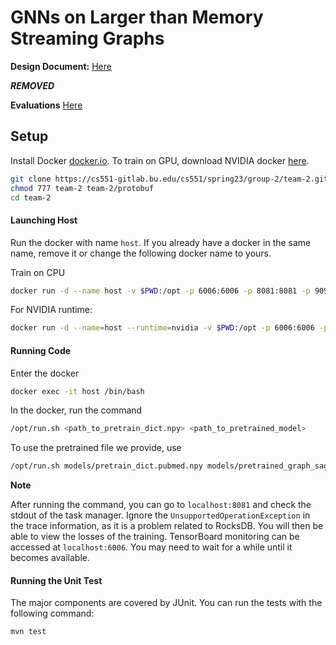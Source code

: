 # GNNs on Larger than Memory Streaming Graphs

**Design Document:** [Here](DESIGN.md)

***REMOVED***

**Evaluations** [Here](Evaluations.md)

## Setup
Install Docker [docker.io](docker.io). To train on GPU, download NVIDIA docker [here](https://docs.nvidia.com/datacenter/cloud-native/container-toolkit/install-guide.html).

```bash
git clone https://cs551-gitlab.bu.edu/cs551/spring23/group-2/team-2.git
chmod 777 team-2 team-2/protobuf
cd team-2
```
#### Launching Host
Run the docker with name `host`. If you already have a docker in the same name, remove it or change the following docker name to yours.

Train on CPU
```bash
docker run -d --name host -v $PWD:/opt -p 6006:6006 -p 8081:8081 -p 9092:9092 captain0pool/streaming:deploy
```
For NVIDIA runtime:
```bash
docker run -d --name=host --runtime=nvidia -v $PWD:/opt -p 6006:6006 -p 8081:8081 -p 9092:9092 captain0pool/streaming:deploy
```

#### Running Code

Enter the docker

```bash
docker exec -it host /bin/bash
```

In the docker, run the command

```bash
/opt/run.sh <path_to_pretrain_dict.npy> <path_to_pretrained_model>
```

To use the pretrained file we provide, use

```bash
/opt/run.sh models/pretrain_dict.pubmed.npy models/pretrained_graph_sage.pth

```

**Note**

After running the command, you can go to `localhost:8081` and check the stdout of the task manager. Ignore the `UnsupportedOperationException` in the trace information, as it is a problem related to RocksDB. You will then be able to view the losses of the training. TensorBoard monitoring can be accessed at `localhost:6006`. You may need to wait for a while until it becomes available.

#### Running the Unit Test

The major components are covered by JUnit. You can run the tests with the following command:

```
mvn test
```